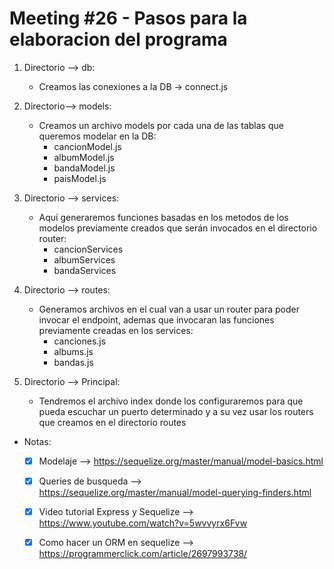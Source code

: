 # Meeting #26 - Pasos para la elaboracion del programa

1. Directorio --> db:
	- Creamos las conexiones a la DB -> connect.js

2. Directorio--> models:
	- Creamos un archivo models por cada una de las tablas que queremos modelar en la DB:
		- cancionModel.js
		- albumModel.js
		- bandaModel.js
		- paisModel.js

3. Directorio --> services:
	- Aquí generaremos funciones basadas en los metodos de los modelos previamente creados que serán invocados en el directorio router:
		- cancionServices
		- albumServices
		- bandaServices

4. Directorio --> routes:
	- Generamos archivos en el cual van a usar un router para poder invocar el endpoint, ademas que invocaran las funciones previamente creadas en los services:
		- canciones.js
		- albums.js
		- bandas.js
		
5. Directorio --> Principal:
	- Tendremos el archivo index donde los configuraremos para que pueda escuchar un puerto determinado y a su vez usar los routers que creamos en el directorio routes

- Notas:
	- [X] Modelaje --> https://sequelize.org/master/manual/model-basics.html
	- [x] Queries de busqueda --> https://sequelize.org/master/manual/model-querying-finders.html
	- [x] Video tutorial Express y Sequelize --> https://www.youtube.com/watch?v=5wvvyrx6Fvw
	- [x] Como hacer un ORM en sequelize --> https://programmerclick.com/article/2697993738/


